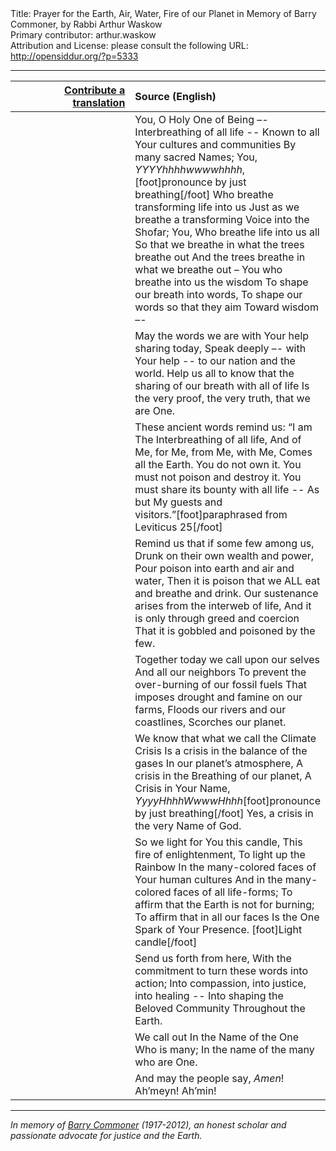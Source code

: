 <html>
<head></head>
<body>
Title: Prayer for the Earth, Air, Water, Fire of our Planet in Memory of Barry Commoner, by Rabbi Arthur Waskow<br />
Primary contributor: arthur.waskow<br />
Attribution and License: please consult the following URL: <a href="http://opensiddur.org/?p=5333">http://opensiddur.org/?p=5333</a>
<p />
<hr />

<table style="margin-left: auto;margin-right: auto;" class="draggable">
<thead><tr><th id="x" style="text-align: right;"><a href="/contributing/upload/">Contribute a translation</a></th><th style="text-align: left;">Source (English)</th></tr></thead>
<tbody>
<tr>
<td style="vertical-align:top;" width="46%">
<div class="liturgy"><span lang="he">

</span></div>
</td>
 
<td style="vertical-align:top;" width="53%">
<div class="english">
You, O Holy One of Being –-
Interbreathing of all life  --
Known to all Your cultures and communities
By many sacred Names;
You, <em>YYYYhhhhwwwwhhhh</em>,[foot]pronounce by just breathing[/foot]
Who breathe transforming life into us
Just as we breathe a transforming Voice into the Shofar;
You, Who breathe life into us all
So that we breathe in what the trees breathe out
And the trees breathe in what we breathe out –
You who breathe into us the wisdom
To shape our breath into words,
To shape our words so that they aim
Toward wisdom –-
</div></td>
</tr>


<tr>
<td style="vertical-align:top;" width="46%">
<div class="liturgy"><span lang="he">

</span></div>
</td>
 
<td style="vertical-align:top;" width="53%">
<div class="english"> 
May the words we are with Your help sharing today,
Speak deeply –- with Your help -- to our nation and the world.
Help us all to know that the sharing of our breath with all of life
Is the very proof, the very truth, that we are One.
</div></td>
</tr>


<tr>
<td style="vertical-align:top;" width="46%">
<div class="liturgy"><span lang="he">

</span></div>
</td>
 
<td style="vertical-align:top;" width="53%">
<div class="english">  
These ancient words remind us:
“I am The Interbreathing of all life,
And of Me, for Me, from Me, with Me,
Comes all the Earth.
You do not own it.
You must not poison and destroy it.
You must share its bounty with all life   --
As but My guests and visitors.”[foot]paraphrased from Leviticus 25[/foot]
</div></td>
</tr>


<tr>
<td style="vertical-align:top;" width="46%">
<div class="liturgy"><span lang="he">

</span></div>
</td>
 
<td style="vertical-align:top;" width="53%">
<div class="english"> 
Remind us that if some few among us,
Drunk on their own wealth and power,
Pour poison into earth and air and water,
Then it is poison that we ALL eat and breathe and drink.
Our sustenance arises from the interweb of life,
And it is only through greed and coercion
That it is gobbled and poisoned by the few.
</div></td>
</tr>


<tr>
<td style="vertical-align:top;" width="46%">
<div class="liturgy"><span lang="he">

</span></div>
</td>
 
<td style="vertical-align:top;" width="53%">
<div class="english"> 
Together today we call upon our selves
And all our neighbors
To prevent the over-burning of our fossil fuels
That imposes drought and famine on our farms,
Floods our rivers and our coastlines,
Scorches our planet.
</div></td>
</tr>


<tr>
<td style="vertical-align:top;" width="46%">
<div class="liturgy"><span lang="he">

</span></div>
</td>
 
<td style="vertical-align:top;" width="53%">
<div class="english"> 
We know that what we call the Climate Crisis
Is a crisis in the balance of the gases
In our planet’s atmosphere,
A crisis in the Breathing of our planet,
A Crisis in Your Name,
<em>YyyyHhhhWwwwHhhh</em>[foot]pronounce by just breathing[/foot]
Yes, a crisis in the very Name of God.
</div></td>
</tr>


<tr>
<td style="vertical-align:top;" width="46%">
<div class="liturgy"><span lang="he">

</span></div>
</td>
 
<td style="vertical-align:top;" width="53%">
<div class="english"> 
So we light for You this candle,
This fire of enlightenment,
To light up the Rainbow
In the many-colored faces of Your human cultures
And in the many-colored faces of all life-forms;
To affirm that the Earth is not for burning;
To affirm that in all our faces
Is the One Spark of Your Presence. [foot]Light candle[/foot]
</div></td>
</tr>


<tr>
<td style="vertical-align:top;" width="46%">
<div class="liturgy"><span lang="he">

</span></div>
</td>
 
<td style="vertical-align:top;" width="53%">
<div class="english"> 
Send us forth from here,
With the commitment to turn these words into action;
Into compassion, into justice, into healing --
Into shaping the Beloved Community
Throughout the Earth.
</div></td>
</tr>


<tr>
<td style="vertical-align:top;" width="46%">
<div class="liturgy"><span lang="he">

</span></div>
</td>
 
<td style="vertical-align:top;" width="53%">
<div class="english"> 
We call out
In the Name of the One Who is many;
In the name of the many who are One.
</div></td>
</tr>


<tr>
<td style="vertical-align:top;" width="46%">
<div class="liturgy"><span lang="he">

</span></div>
</td>
 
<td style="vertical-align:top;" width="53%">
<div class="english"> 
And may the people say, <em>Amen</em>! Ah’meyn! Ah’min!
</div></td>
</tr>
</tbody></table>

<hr />

<em>In memory of <a href="http://en.wikipedia.org/wiki/Barry_Commoner">Barry Commoner</a> (1917-2012), an honest scholar and passionate advocate for justice and the Earth.</em>
</body>
</html>